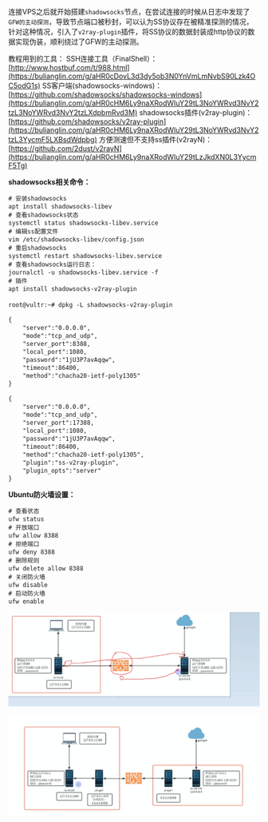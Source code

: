连接VPS之后就开始搭建`shadowsocks`节点，在尝试连接的时候从日志中发现了`GFW的主动探测`，导致节点端口被秒封，可以认为SS协议存在被精准探测的情况，针对这种情况，引入了`v2ray-plugin`插件，将SS协议的数据封装成http协议的数据实现伪装，顺利绕过了GFW的主动探测。

教程用到的工具：
SSH连接工具（FinalShell）：[http://www.hostbuf.com/t/988.html](https://bulianglin.com/g/aHR0cDovL3d3dy5ob3N0YnVmLmNvbS90Lzk4OC5odG1s)
SS客户端(shadowsocks-windows)： [https://github.com/shadowsocks/shadowsocks-windows](https://bulianglin.com/g/aHR0cHM6Ly9naXRodWIuY29tL3NoYWRvd3NvY2tzL3NoYWRvd3NvY2tzLXdpbmRvd3M)
shadowsocks插件(v2ray-plugin)：[https://github.com/shadowsocks/v2ray-plugin](https://bulianglin.com/g/aHR0cHM6Ly9naXRodWIuY29tL3NoYWRvd3NvY2tzL3YycmF5LXBsdWdpbg)
方便测速但不支持ss插件(v2rayN)：[https://github.com/2dust/v2rayN](https://bulianglin.com/g/aHR0cHM6Ly9naXRodWIuY29tLzJkdXN0L3YycmF5Tg)

**shadowsocks相关命令：**

```shell
# 安装shadowsocks
apt install shadowsocks-libev
# 查看shadowsocks状态
systemctl status shadowsocks-libev.service
# 编辑ss配置文件
vim /etc/shadowsocks-libev/config.json
# 重启shadowsocks
systemctl restart shadowsocks-libev.service
# 查看shadowsocks运行日志：
journalctl -u shadowsocks-libev.service -f
# 插件
apt install shadowsocks-v2ray-plugin

root@vultr:~# dpkg -L shadowsocks-v2ray-plugin
```

```shell
{
    "server":"0.0.0.0",
    "mode":"tcp_and_udp",
    "server_port":8388,
    "local_port":1080,
    "password":"1jU3P7avAqqw",
    "timeout":86400,
    "method":"chacha20-ietf-poly1305"
}

```

```shell
{
    "server":"0.0.0.0",
    "mode":"tcp_and_udp",
    "server_port":17388,
    "local_port":1080,
    "password":"1jU3P7avAqqw",
    "timeout":86400,
    "method":"chacha20-ietf-poly1305",
    "plugin":"ss-v2ray-plugin",
    "plugin_opts":"server"
}

```

**Ubuntu防火墙设置：**

```shell
# 查看状态
ufw status
# 开放端口
ufw allow 8388
# 拒绝端口
ufw deny 8388
# 删除规则
ufw delete allow 8388
# 关闭防火墙
ufw disable
# 启动防火墙
ufw enable
```

![1689167012704](assets/02创建VPS与SS节点搭建/1689167012704.jpg)

![微信截图_20230712210505](assets/02创建VPS与SS节点搭建/微信截图_20230712210505.png)